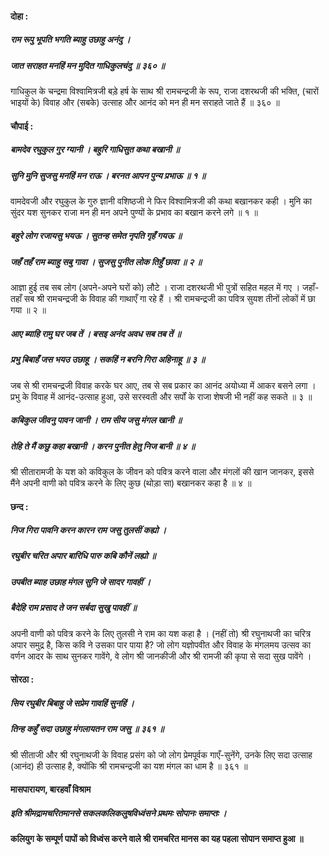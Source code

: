 #### दोहा :

##### राम रूपु भूपति भगति ब्याहु उछाहु अनंदु ।
##### जात सराहत मनहिं मन मुदित गाधिकुलचंदु ॥ ३६० ॥

गाधिकुल के चन्द्रमा विश्वामित्रजी बड़े हर्ष के साथ श्री रामचन्द्रजी के रूप, राजा दशरथजी की भक्ति, (चारों भाइयों के) विवाह और (सबके) उत्साह और आनंद को मन ही मन सराहते जाते हैं ॥ ३६० ॥

#### चौपाई :

##### बामदेव रघुकुल गुर ग्यानी । बहुरि गाधिसुत कथा बखानी ॥
##### सुनि मुनि सुजसु मनहिं मन राऊ । बरनत आपन पुन्य प्रभाऊ ॥ १ ॥

वामदेवजी और रघुकुल के गुरु ज्ञानी वशिष्ठजी ने फिर विश्वामित्रजी की कथा बखानकर कही । मुनि का सुंदर यश सुनकर राजा मन ही मन अपने पुण्यों के प्रभाव का बखान करने लगे ॥ १ ॥

##### बहुरे लोग रजायसु भयऊ । सुतन्ह समेत नृपति गृहँ गयऊ ॥
##### जहँ तहँ राम ब्याहु सबु गावा । सुजसु पुनीत लोक तिहुँ छावा ॥ २ ॥

आज्ञा हुई तब सब लोग (अपने-अपने घरों को) लौटे । राजा दशरथजी भी पुत्रों सहित महल में गए । जहाँ-तहाँ सब श्री रामचन्द्रजी के विवाह की गाथाएँ गा रहे हैं । श्री रामचन्द्रजी का पवित्र सुयश तीनों लोकों में छा गया ॥ २ ॥

##### आए ब्याहि रामु घर जब तें । बसइ अनंद अवध सब तब तें ॥
##### प्रभु बिबाहँ जस भयउ उछाहू । सकहिं न बरनि गिरा अहिनाहू ॥ ३ ॥

जब से श्री रामचन्द्रजी विवाह करके घर आए, तब से सब प्रकार का आनंद अयोध्या में आकर बसने लगा । प्रभु के विवाह में आनंद-उत्साह हुआ, उसे सरस्वती और सर्पों के राजा शेषजी भी नहीं कह सकते ॥ ३ ॥

##### कबिकुल जीवनु पावन जानी । राम सीय जसु मंगल खानी ॥
##### तेहि ते मैं कछु कहा बखानी । करन पुनीत हेतु निज बानी ॥ ४ ॥

श्री सीतारामजी के यश को कविकुल के जीवन को पवित्र करने वाला और मंगलों की खान जानकर, इससे मैंने अपनी वाणी को पवित्र करने के लिए कुछ (थोड़ा सा) बखानकर कहा है ॥ ४ ॥

#### छन्द :

##### निज गिरा पावनि करन कारन राम जसु तुलसीं कह्यो ।
##### रघुबीर चरित अपार बारिधि पारु कबि कौनें लह्यो ॥
##### उपबीत ब्याह उछाह मंगल सुनि जे सादर गावहीं ।
##### बैदेहि राम प्रसाद ते जन सर्बदा सुखु पावहीं ॥

अपनी वाणी को पवित्र करने के लिए तुलसी ने राम का यश कहा है । (नहीं तो) श्री रघुनाथजी का चरित्र अपार समुद्र है, किस कवि ने उसका पार पाया है? जो लोग यज्ञोपवीत और विवाह के मंगलमय उत्सव का वर्णन आदर के साथ सुनकर गावेंगे, वे लोग श्री जानकीजी और श्री रामजी की कृपा से सदा सुख पावेंगे ।

#### सोरठा :

##### सिय रघुबीर बिबाहु जे सप्रेम गावहिं सुनहिं ।
##### तिन्ह कहुँ सदा उछाहु मंगलायतन राम जसु ॥ ३६१ ॥

श्री सीताजी और श्री रघुनाथजी के विवाह प्रसंग को जो लोग प्रेमपूर्वक गाएँ-सुनेंगे, उनके लिए सदा उत्साह (आनंद) ही उत्साह है, क्योंकि श्री रामचन्द्रजी का यश मंगल का धाम है ॥ ३६१ ॥

#### मासपारायण, बारहवाँ विश्राम

##### इति श्रीमद्रामचरितमानसे सकलकलिकलुषविध्वंसने प्रथमः सोपानः समाप्तः ।

#### कलियुग के सम्पूर्ण पापों को विध्वंस करने वाले श्री रामचरित मानस का यह पहला सोपान समाप्त हुआ ॥